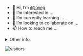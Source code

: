 - 👋 Hi, I’m [@loyep](https://github.com/loyep)
- 👀 I’m interested in ...
- 🌱 I’m currently learning ...
- 💞️ I’m looking to collaborate on ...
- 📫 How to reach me ...

<details>
  <summary>Other info.</summary>
  <br>

<!--START_SECTION:waka-->

```txt
TypeScript     2 hrs 20 mins   ███████████▓░░░░░░░░░░░░░   47.17 %
JSON           54 mins         ████▓░░░░░░░░░░░░░░░░░░░░   18.33 %
Ezhil          30 mins         ██▓░░░░░░░░░░░░░░░░░░░░░░   10.31 %
JavaScript     17 mins         █▓░░░░░░░░░░░░░░░░░░░░░░░   06.01 %
TSConfig       16 mins         █▒░░░░░░░░░░░░░░░░░░░░░░░   05.70 %
```

<!--END_SECTION:waka-->

</details>

![visitors](https://visitor-badge.glitch.me/badge?page_id=loyep.loyep)
